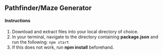 ## Pathfinder/Maze Generator

#### Instructions
1. Download and extract files into your local directory of choice.
2. In your terminal, navigate to the directory containing **package.json** and run the following:
  ```npm start```
3. If this does not work, run **npm install** beforehand.
